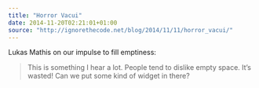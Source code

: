 ```yaml
---
title: "Horror Vacui"
date: 2014-11-20T02:21:01+01:00
source: "http://ignorethecode.net/blog/2014/11/11/horror_vacui/"
---
```


Lukas Mathis on our impulse to fill emptiness:

> This is something I hear a lot. People tend to dislike empty space. It’s wasted! Can we put some kind of widget in there?
